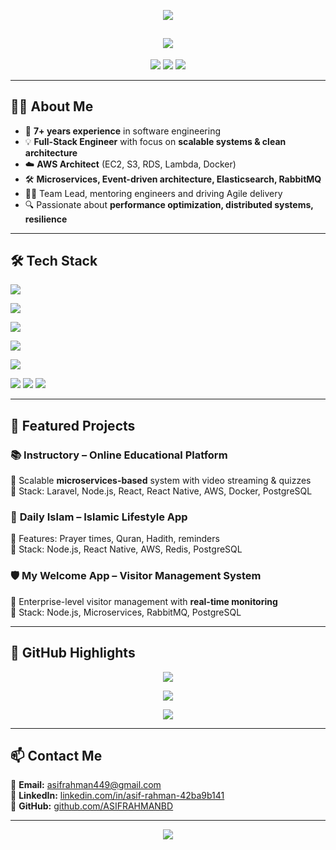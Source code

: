 <!-- Profile Banner -->
<p align="center">
  <img src="https://capsule-render.vercel.app/api?type=waving&color=0:4facfe,100:00f2fe&height=200&section=header&text=Md.%20Asif%20Rahman&fontSize=40&fontColor=ffffff&animation=fadeIn&fontAlignY=40" />
</p>

<h2 align="center">
  <img src="https://readme-typing-svg.demolab.com?font=Fira+Code&size=24&pause=1000&color=00F2FE&center=true&vCenter=true&width=600&lines=🚀+Full-Stack+Engineer;🧩+System+Designer;☁️+AWS+Architect;👨‍💻+Team+Lead;⚡+Microservices+Expert" />
</h2>

<p align="center">
  <a href="mailto:asifrahman449@gmail.com"><img src="https://img.shields.io/badge/Email-D14836?style=for-the-badge&logo=gmail&logoColor=white"></a>
  <a href="https://www.linkedin.com/in/asif-rahman-42ba9b141/"><img src="https://img.shields.io/badge/LinkedIn-0077B5?style=for-the-badge&logo=linkedin&logoColor=white"></a>
  <a href="https://github.com/ASIFRAHMANBD"><img src="https://img.shields.io/badge/GitHub-181717?style=for-the-badge&logo=github&logoColor=white"></a>
</p>

---

## 👨‍💻 About Me
- 🌟 **7+ years experience** in software engineering  
- 💡 **Full-Stack Engineer** with focus on **scalable systems & clean architecture**  
- ☁️ **AWS Architect** (EC2, S3, RDS, Lambda, Docker)  
- 🛠️ **Microservices, Event-driven architecture, Elasticsearch, RabbitMQ**  
- 👨‍🏫 Team Lead, mentoring engineers and driving Agile delivery  
- 🔍 Passionate about **performance optimization, distributed systems, resilience**  

---

## 🛠️ Tech Stack

<p align="center">
  
<!-- Core Languages -->
<img src="https://skillicons.dev/icons?i=js,ts,php,python" /><br/>

<!-- Frontend & Mobile -->
<img src="https://skillicons.dev/icons?i=react,reactnative,angular,nextjs,bootstrap" /><br/>

<!-- Backend -->
<img src="https://skillicons.dev/icons?i=nodejs,express,django,graphql" /><br/>

<!-- Databases -->
<img src="https://skillicons.dev/icons?i=postgres,mysql,mongodb,redis" /><br/>

<!-- Cloud & DevOps -->
<img src="https://skillicons.dev/icons?i=aws,docker,kubernetes,nginx,linux,git,github,gitlab" /><br/>

<!-- Advanced Tools -->
<img src="https://img.shields.io/badge/Microservices-FF6F00?style=for-the-badge&logo=googlecloud&logoColor=white"/>
<img src="https://img.shields.io/badge/Elasticsearch-005571?style=for-the-badge&logo=elasticsearch&logoColor=white"/>
<img src="https://img.shields.io/badge/RabbitMQ-FF6600?style=for-the-badge&logo=rabbitmq&logoColor=white"/>

</p>

---

## 🚀 Featured Projects

### 📚 **Instructory – Online Educational Platform**  
🔹 Scalable **microservices-based** system with video streaming & quizzes  
🔹 Stack: Laravel, Node.js, React, React Native, AWS, Docker, PostgreSQL  

### 🕌 **Daily Islam – Islamic Lifestyle App**  
🔹 Features: Prayer times, Quran, Hadith, reminders  
🔹 Stack: Node.js, React Native, AWS, Redis, PostgreSQL  

### 🛡️ **My Welcome App – Visitor Management System**  
🔹 Enterprise-level visitor management with **real-time monitoring**  
🔹 Stack: Node.js, Microservices, RabbitMQ, PostgreSQL  

---

## 🌟 GitHub Highlights

<p align="center">
  <!-- Activity Graph -->
  <img src="https://github-readme-activity-graph.vercel.app/graph?username=ASIFRAHMANBD&theme=react-dark&hide_border=true&area=true" />
</p>

<p align="center">
  <!-- Trophies -->
  <img src="https://github-profile-trophy.vercel.app/?username=ASIFRAHMANBD&theme=radical&no-frame=true&row=1&column=6" />
</p>

<p align="center">
  <!-- Top Languages -->
  <img src="https://github-readme-stats.vercel.app/api/top-langs/?username=ASIFRAHMANBD&layout=compact&theme=tokyonight" />
</p>

---

## 📫 Contact Me
📧 **Email:** [asifrahman449@gmail.com](mailto:asifrahman449@gmail.com)  
🔗 **LinkedIn:** [linkedin.com/in/asif-rahman-42ba9b141](https://www.linkedin.com/in/asif-rahman-42ba9b141/)  
🐙 **GitHub:** [github.com/ASIFRAHMANBD](https://github.com/ASIFRAHMANBD)  

---

<p align="center">
  <img src="https://capsule-render.vercel.app/api?type=waving&color=0:00f2fe,100:4facfe&height=120&section=footer"/>
</p>
